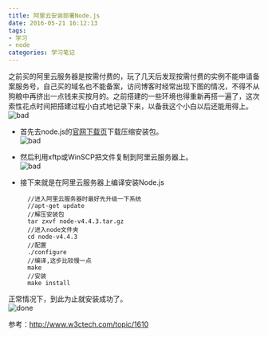 ```yaml
---
title: 阿里云安装部署Node.js
date: 2016-05-21 16:12:13
tags:
- 学习
- node
categories: 学习笔记
---
```

之前买的阿里云服务器是按需付费的，玩了几天后发现按需付费的实例不能申请备案服务号，自己买的域名也不能备案，访问博客时经常出现下图的情况，不得不从狗粮中再挤出一点钱来买按月的。之前搭建的一些环境也得重新再搭一遍了，这次索性花点时间把搭建过程小白式地记录下来，以备我这个小白以后还能用得上。  
![bad](/image/node/node.png)  

- 首先去node.js的[官网下载页](https://nodejs.org/en/download/)下载压缩安装包。  
![bad](/image/node/step1.png)  
- 然后利用xftp或WinSCP把文件复制到阿里云服务器上。  
![bad](/image/node/step2.png)  
- 接下来就是在阿里云服务器上编译安装Node.js  
		
		//进入阿里云服务器时最好先升级一下系统
		//apt-get update
		//解压安装包
		tar zxvf node-v4.4.3.tar.gz
		//进入node文件夹
		cd node-v4.4.3
		//配置
		./configure
		//编译,这步比较慢一点
		make
		//安装
		make install
正常情况下，到此为止就安装成功了。  
![done](/image/node/step3.png)  

参考：http://www.w3ctech.com/topic/1610